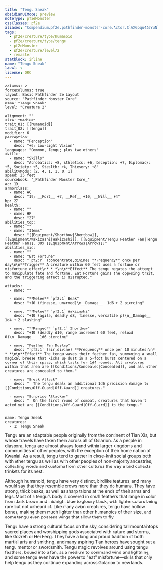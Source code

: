 ```yaml
---
title: "Tengu Sneak"
obsidianUIMode: preview
noteType: pf2eMonster
cssClasses: pf2e
aliases: "Compendium.pf2e.pathfinder-monster-core.Actor.ClAXGpqu4ZsYuNle" 
tags:
  - pf2e/creature/type/humanoid
  - pf2e/creature/type/tengu
  - pf2eMonster
  - pf2e/creature/level/2
  - remaster
statblock: inline
name: "Tengu Sneak"
level: 2
license: ORC
---
```


```statblock
columns: 2
forcecolumns: true
layout: Basic Pathfinder 2e Layout
source: "Pathfinder Monster Core"
name: "Tengu Sneak"
level: "Creature 2"

alignment: ""
size: "Medium"
trait_01: [[humanoid]]
trait_02: [[tengu]]
modifier: 6
perception:
  - name: "Perception"
    desc: "+6; Low-Light Vision"
languages: "Common, Tengu; plus two others"
skills:
  - name: "Skills"
    desc: "Acrobatics: +8, Athletics: +6, Deception: +7, Diplomacy: +5, Society: +5, Stealth: +8, Thievery: +8"
abilityMods: [2, 4, 1, 1, 0, 1]
speed: 25 feet
sourcebook: "_Pathfinder Monster Core_"
ac: 19
armorclass:
  - name: AC
    desc: "19; __Fort__ +7, __Ref__ +10, __Will__ +4"
hp: 27
health:
  - name: ""
  - name: HP
    desc: "27"
abilities_top:
  - name: ""
  - name: "Items"
    desc: "[[Equipment/Shortbow|Shortbow]], [[Equipment/Wakizashi|Wakizashi]], [[Equipment/Tengu Feather Fan|Tengu Feather Fan]], 30x [[Equipment/Arrows|Arrows]]"
abilities_mid:
  - name: ""
  - name: "Eat Fortune"
    desc: "`pf2:r` (concentrate,divine) **Frequency** once per day\n\n**Trigger** A creature within 60 feet uses a fortune or misfortune effect\n* * *\n\n**Effect** The tengu negates the attempt to manipulate fate and fortune. Eat Fortune gains the opposing trait, and the triggering effect is disrupted."

attacks:
  - name: ""

  - name: "**Melee** `pf2:1` Beak"
    desc: "+10 (finesse, unarmed)\n__Damage__  1d6 + 2 piercing"

  - name: "**Melee** `pf2:1` Wakizashi"
    desc: "+10 (agile, deadly d8, finesse, versatile p)\n__Damage__  1d4 + 2 slashing"

  - name: "**Ranged** `pf2:1` Shortbow"
    desc: "+10 (deadly d10, range increment 60 feet, reload 0)\n__Damage__  1d6 piercing"

  - name: "Feather Fan Dustup"
    desc: "`pf2:1` (air,divine) **Frequency** once per 10 minutes;\n* * *\n\n**Effect** The tengu waves their feather fan, summoning a small magical breeze that kicks up dust in a 5-foot burst centered on a corner of their space, which lasts for 1d4 rounds. All creatures within that area are [[Conditions/Concealed|Concealed]], and all other creatures are concealed to them."

  - name: "Sneak Attack"
    desc: "  The tengu deals an additional 1d6 precision damage to [[Conditions/Off-Guard|Off-Guard]] creatures."

  - name: "Surprise Attacker"
    desc: "  On the first round of combat, creatures that haven't acted yet are [[Conditions/Off-Guard|Off-Guard]] to the tengu."
 
```

```encounter-table
name: Tengu Sneak
creatures:
  - 1: Tengu Sneak
```



Tengu are an adaptable people originally from the continent of Tian Xia, but whose travels have taken them across all of Golarion. As a people in diaspora, tengu are almost always found within larger kingdoms and communities of other peoples, with the exception of their home nation of Kwanlai. As a result, tengu tend to gather in close-knit social groups both with other tengu as well as with other peoples of non-majority ancestries, collecting words and customs from other cultures the way a bird collects trinkets for its nest.

Although humanoid, tengu have very distinct, birdlike features, and many would say that they resemble crows more than they do humans. They have strong, thick beaks, as well as sharp talons at the ends of their arms and legs. Most of a tengu's body is covered in small feathers that range in color from dark brown and midnight blue to glossy black, with lighter colors being rare but not unheard of. Like many avian creatures, tengu have hollow bones, making them much lighter than other humanoids of their size, and some tengu even possess wings that allow them to fly.

Tengu have a strong cultural focus on the sky, considering tall mountaintops sacred places and worshipping gods associated with nature and storms, like Gozreh or Hei Feng. They have a long and proud tradition of both martial arts and smithing, and many aspiring Tian heroes have sought out a tengu mentor or swordsmith. Tengu magic revolves around using tengu feathers, bound into a fan, as a medium to command wind and lightning, and some tengu even have the power to "eat" misfortune—skills that only help tengu as they continue expanding across Golarion to new lands.
